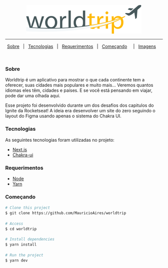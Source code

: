 <p align="center">
<img src=".github/logo.svg">
</p>

---

<p align="center">
  <a href="#dart-sobre">Sobre</a> &#xa0; | &#xa0; 
  <a href="#rocket-tecnologias">Tecnologias</a> &#xa0; | &#xa0;
  <a href="#white_check_mark-requerimentos">Requerimentos</a> &#xa0; | &#xa0;
  <a href="#checkered_flag-começando">Começando</a> &#xa0; &#xa0; | &#xa0;
  <a href="#framed_picture-imagens">Imagens</a> &#xa0; &#xa0;
</p>

<br>

### Sobre

Worldtrip é um aplicativo para mostrar o que cada continente tem a oferecer, suas cidades mais populares e muito mais... Veremos quantos idiomas eles têm, cidades e países. E se você está pensando em viajar, pode dar uma olhada aqui.

Esse projeto foi desenvolvido durante um dos desafios dos capitulos do Ignite da Rocketseat! A ideia era desenvolver um site do zero seguindo o layout do Figma usando apenas o sistema do Chakra UI.

### Tecnologias

As seguintes tecnologias foram utilizadas no projeto:

- [Next.js](https://nextjs.org/)
- [Chakra-ui](https://chakra-ui.com/)

### Requerimentos

- [Node](https://nodejs.org/en/)
- [Yarn](https://yarnpkg.com/lang/en/)

### Começando

```bash
# Clone this project
$ git clone https://github.com/MauricioAires/worldtrip

# Access
$ cd worldtrip

# Install dependencies
$ yarn install

# Run the project
$ yarn dev
```
